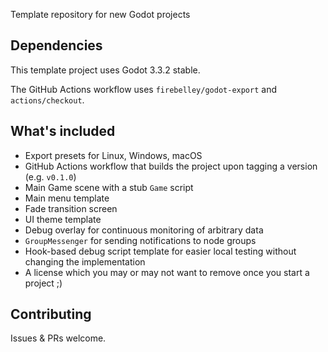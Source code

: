 Template repository for new Godot projects

## Dependencies

This template project uses Godot 3.3.2 stable.

The GitHub Actions workflow uses `firebelley/godot-export` and `actions/checkout`.

## What's included

* Export presets for Linux, Windows, macOS
* GitHub Actions workflow that builds the project upon tagging a version (e.g. `v0.1.0`)
* Main Game scene with a stub `Game` script
* Main menu template
* Fade transition screen
* UI theme template
* Debug overlay for continuous monitoring of arbitrary data
* `GroupMessenger` for sending notifications to node groups
* Hook-based debug script template for easier local testing without changing the implementation
* A license which you may or may not want to remove once you start a project ;)

## Contributing

Issues & PRs welcome.
